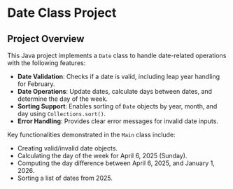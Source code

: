 # Date Class Project

## Project Overview
This Java project implements a `Date` class to handle date-related operations with the following features:
- **Date Validation**: Checks if a date is valid, including leap year handling for February.
- **Date Operations**: Update dates, calculate days between dates, and determine the day of the week.
- **Sorting Support**: Enables sorting of `Date` objects by year, month, and day using `Collections.sort()`.
- **Error Handling**: Provides clear error messages for invalid date inputs.

Key functionalities demonstrated in the `Main` class include:
- Creating valid/invalid date objects.
- Calculating the day of the week for April 6, 2025 (Sunday).
- Computing the day difference between April 6, 2025, and January 1, 2026.
- Sorting a list of dates from 2025.
